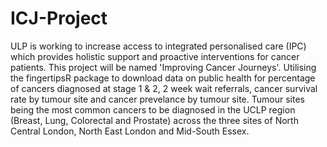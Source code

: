 # ICJ-Project
ULP is working to increase access to integrated personalised care (IPC) which provides holistic support and proactive interventions for cancer patients. This project will be named 'Improving Cancer Journeys'.
Utilising the fingertipsR package to download data on public health for percentage of cancers diagnosed at stage 1 & 2, 2 week wait referrals, cancer survival rate by tumour site and cancer prevelance by tumour site. Tumour sites being the most common cancers to be diagnosed in the UCLP region (Breast, Lung, Colorectal and Prostate) across the three sites of North Central London, North East London and Mid-South Essex.
